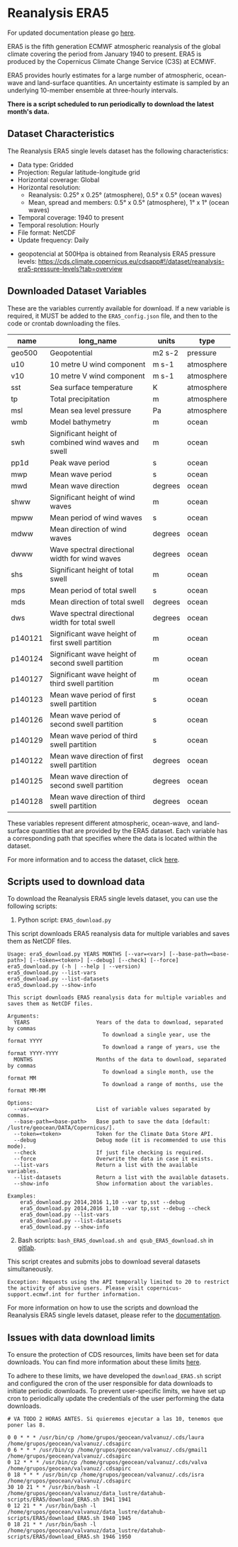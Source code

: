# Reanalysis ERA5

For updated documentation please go [here](https://confluence.ecmwf.int/display/CKB/ERA5%3A+data+documentation).

ERA5 is the fifth generation ECMWF atmospheric reanalysis of the global climate covering the period from January 1940 to present. ERA5 is produced by the Copernicus Climate Change Service (C3S) at ECMWF.

ERA5 provides hourly estimates for a large number of atmospheric, ocean-wave and land-surface quantities. An uncertainty estimate is sampled by an underlying 10-member ensemble at three-hourly intervals.

**There is a script scheduled to run periodically to download the latest month's data.**

## Dataset Characteristics

The Reanalysis ERA5 single levels dataset has the following characteristics:

- Data type: Gridded
- Projection: Regular latitude-longitude grid
- Horizontal coverage: Global
- Horizontal resolution:
  - Reanalysis: 0.25° x 0.25° (atmosphere), 0.5° x 0.5° (ocean waves)
  - Mean, spread and members: 0.5° x 0.5° (atmosphere), 1° x 1° (ocean waves)
- Temporal coverage: 1940 to present
- Temporal resolution: Hourly
- File format: NetCDF
- Update frequency: Daily

* geopotencial at 500Hpa is obtained from Reanalysis ERA5 pressure levels: https://cds.climate.copernicus.eu/cdsapp#!/dataset/reanalysis-era5-pressure-levels?tab=overview

## Downloaded Dataset Variables

These are the variables currently available for download. If a new variable is required, it MUST be added to the `ERA5_config.json` file, and then to the code or crontab downloading the files.

| name    | long_name                                           | units   | type       |
| ------- | --------------------------------------------------- | ------- | ---------- |
| geo500  | Geopotential                                        | m2 s-2  | pressure   |
| u10     | 10 metre U wind component                           | m s-1   | atmosphere |
| v10     | 10 metre V wind component                           | m s-1   | atmosphere |
| sst     | Sea surface temperature                             | K       | atmosphere |
| tp      | Total precipitation                                 | m       | atmosphere |
| msl     | Mean sea level pressure                             | Pa      | atmosphere |
| wmb     | Model bathymetry                                    | m       | ocean      |
| swh     | Significant height of combined wind waves and swell | m       | ocean      |
| pp1d    | Peak wave period                                    | s       | ocean      |
| mwp     | Mean wave period                                    | s       | ocean      |
| mwd     | Mean wave direction                                 | degrees | ocean      |
| shww    | Significant height of wind waves                    | m       | ocean      |
| mpww    | Mean period of wind waves                           | s       | ocean      |
| mdww    | Mean direction of wind waves                        | degrees | ocean      |
| dwww    | Wave spectral directional width for wind waves      | degrees | ocean      |
| shs     | Significant height of total swell                   | m       | ocean      |
| mps     | Mean period of total swell                          | s       | ocean      |
| mds     | Mean direction of total swell                       | degrees | ocean      |
| dws     | Wave spectral directional width for total swell     | degrees | ocean      |
| p140121 | Significant wave height of first swell partition    | m       | ocean      |
| p140124 | Significant wave height of second swell partition   | m       | ocean      |
| p140127 | Significant wave height of third swell partition    | m       | ocean      |
| p140123 | Mean wave period of first swell partition           | s       | ocean      |
| p140126 | Mean wave period of second swell partition          | s       | ocean      |
| p140129 | Mean wave period of third swell partition           | s       | ocean      |
| p140122 | Mean wave direction of first swell partition        | degrees | ocean      |
| p140125 | Mean wave direction of second swell partition       | degrees | ocean      |
| p140128 | Mean wave direction of third swell partition        | degrees | ocean      |

These variables represent different atmospheric, ocean-wave, and land-surface quantities that are provided by the ERA5 dataset. Each variable has a corresponding path that specifies where the data is located within the dataset.

For more information and to access the dataset, click [here](https://cds.climate.copernicus.eu/cdsapp#!/dataset/reanalysis-era5-single-levels?tab=overview).

## Scripts used to download data

To download the Reanalysis ERA5 single levels dataset, you can use the following scripts:

1. Python script: `ERA5_download.py`

This script downloads ERA5 reanalysis data for multiple variables and saves them as NetCDF files.

```
Usage: era5_download.py YEARS MONTHS [--var=<var>] [--base-path=<base-path>] [--token=<token>] [--debug] [--check] [--force]
era5_download.py (-h | --help | --version)
era5_download.py --list-vars
era5_download.py --list-datasets
era5_download.py --show-info

This script downloads ERA5 reanalysis data for multiple variables and saves them as NetCDF files.

Arguments:
  YEARS                     Years of the data to download, separated by commas
                              To download a single year, use the format YYYY
                              To download a range of years, use the format YYYY-YYYY
  MONTHS                    Months of the data to download, separated by commas
                              To download a single month, use the format MM
                              To download a range of months, use the format MM-MM

Options:
  --var=<var>               List of variable values separated by commas.
  --base-path=<base-path>   Base path to save the data [default: /lustre/geocean/DATA/Copernicus/].
  --token=<token>           Token for the Climate Data Store API.
  --debug                   Debug mode (it is recommended to use this mode).
  --check                   If just file checking is required.
  --force                   Overwrite the data in case it exists.
  --list-vars               Return a list with the available variables.
  --list-datasets           Return a list with the available datasets.
  --show-info               Show information about the variables.

Examples:
    era5_download.py 2014,2016 1,10 --var tp,sst --debug
    era5_download.py 2014,2016 1,10 --var tp,sst --debug --check
    era5_download.py --list-vars
    era5_download.py --list-datasets
    era5_download.py --show-info
```

2. Bash scripts: `bash_ERA5_download.sh and qsub_ERA5_download.sh` in [gitlab](https://gitlab.com/geoocean/datahub/datahub-scripts/-/tree/main/ERA5/launchers?ref_type=heads).

This script creates and submits jobs to download several datasets simultaneously.

```Exception: Requests using the API temporally limited to 20 to restrict the activity of abusive users. Please visit copernicus-support.ecmwf.int for further information.```

For more information on how to use the scripts and download the Reanalysis ERA5 single levels dataset, please refer to the [documentation](https://cds.climate.copernicus.eu/cdsapp#!/dataset/reanalysis-era5-single-levels?tab=overview).

## Issues with data download limits

To ensure the protection of CDS resources, limits have been set for data downloads. You can find more information about these limits [here](https://cds.climate.copernicus.eu/live/limits).

To adhere to these limits, we have developed the `download_ERA5.sh` script and configured the cron of the user responsible for data downloads to initiate periodic downloads. To prevent user-specific limits, we have set up cron to periodically update the credentials of the user performing the data downloads.

```
# VA TODO 2 HORAS ANTES. Si quieremos ejecutar a las 10, tenemos que poner las 8.

0 0 * * * /usr/bin/cp /home/grupos/geocean/valvanuz/.cds/laura /home/grupos/geocean/valvanuz/.cdsapirc
0 6 * * * /usr/bin/cp /home/grupos/geocean/valvanuz/.cds/gmail1 /home/grupos/geocean/valvanuz/.cdsapirc
0 12 * * * /usr/bin/cp /home/grupos/geocean/valvanuz/.cds/valva /home/grupos/geocean/valvanuz/.cdsapirc
0 18 * * * /usr/bin/cp /home/grupos/geocean/valvanuz/.cds/isra /home/grupos/geocean/valvanuz/.cdsapirc
30 10 21 * * /usr/bin/bash -l /home/grupos/geocean/valvanuz/data_lustre/datahub-scripts/ERA5/download_ERA5.sh 1941 1941
0 12 21 * * /usr/bin/bash -l /home/grupos/geocean/valvanuz/data_lustre/datahub-scripts/ERA5/download_ERA5.sh 1940 1945
0 18 21 * * /usr/bin/bash -l /home/grupos/geocean/valvanuz/data_lustre/datahub-scripts/ERA5/download_ERA5.sh 1946 1950
```